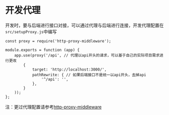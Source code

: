 # 开发代理
开发时，要与后端进行接口对接，可以通过代理与后端进行连接，开发代理配置在`src/setupProxy.js`中编写

```
const proxy = require('http-proxy-middleware');

module.exports = function (app) {
    app.use(proxy('/api', // 代理以api开头的请求，可以基于自己的实际项目需求进行更改
        {
            target: 'http://localhost:3000/',
            pathRewrite: { // 如果后端接口不是统一以api开头，去掉api
                '^/api': '',
            },
        }
    ));
};
```

注：更过代理配置请参考[http-proxy-middleware](https://github.com/chimurai/http-proxy-middleware)
